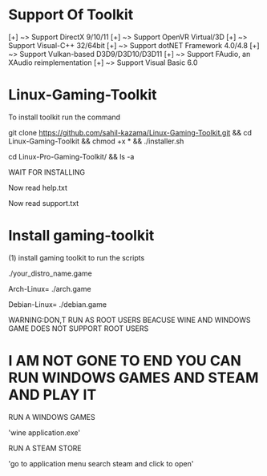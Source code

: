 # Support Of Toolkit
[+] ~> Support DirectX 9/10/11
[+] ~> Support OpenVR Virtual/3D
[+] ~> Support Visual-C++ 32/64bit 
[+] ~> Support dotNET Framework 4.0/4.8
[+] ~> Support Vulkan-based D3D9/D3D10/D3D11
[+] ~> Support FAudio, an XAudio reimplementation
[+] ~> Support Visual Basic 6.0


# Linux-Gaming-Toolkit

To install toolkit run the command

git clone https://github.com/sahil-kazama/Linux-Gaming-Toolkit.git && cd Linux-Gaming-Toolkit && chmod +x * && ./installer.sh

cd Linux-Pro-Gaming-Toolkit/ && ls -a

WAIT FOR INSTALLING

Now read help.txt

Now read support.txt


# Install gaming-toolkit

(1) install gaming toolkit to run the scripts

./your_distro_name.game

Arch-Linux= 
./arch.game

Debian-Linux= 
./debian.game


WARNING:DON,T RUN AS ROOT USERS BEACUSE WINE AND WINDOWS GAME DOES NOT SUPPORT ROOT USERS

<now you can open steam and enjoy it>

# I AM NOT GONE TO END YOU CAN RUN WINDOWS GAMES AND STEAM AND PLAY IT

RUN A WINDOWS GAMES

'wine application.exe'

RUN A STEAM STORE

'go to application menu search steam and click to open'
